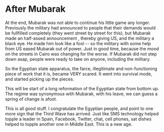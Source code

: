 # After Mubarak

At the end, Mubarak was not able to continue his little game any longer. Previously the military had announced to people that their demands would be fullfilled completely (they went street by street for this), but Mubarak made an half-assed announcement , thereby giving US, and the military a black eye. He made him look like a fool -- so the military with some help from US eased Mubarak out of power. Just in good time, because the mood on the streets in Cairo was changing for the worse. If Mubarak did not step down asap, people were ready to take on anyone, including the military.

So the Egyptian state apparatus, the farce, illegitimate and non-functioning piece of work that it is, became VERY scared. It went into survival mode, and started picking up the pieces.

This will be start of a long reformation of the Egyptian state from bottom up. The regime was synonymous with Mubarak, with his leave, we can guess a spring of change is afoot.

This is all good stuff. I congratulate the Egyptian people, and point to one more sign that the Third Wave has arrived. Just like SMS technology helped topple a leader in Spain, Facebook, Twitter, chat, cell phones, sat dishes helped to topple another one in Middle East. This is a new age.
